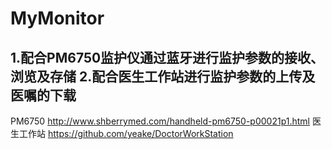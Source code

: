 # MyMonitor
1.配合PM6750监护仪通过蓝牙进行监护参数的接收、浏览及存储
2.配合医生工作站进行监护参数的上传及医嘱的下载
--------------------------------------------------------
PM6750
http://www.shberrymed.com/handheld-pm6750-p00021p1.html
医生工作站
https://github.com/yeake/DoctorWorkStation

